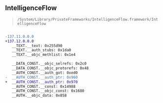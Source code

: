 ## IntelligenceFlow

> `/System/Library/PrivateFrameworks/IntelligenceFlow.framework/IntelligenceFlow`

```diff

-137.11.0.0.0
+137.12.0.0.0
   __TEXT.__text: 0x255d90
   __TEXT.__auth_stubs: 0x1da0
   __TEXT.__objc_methlist: 0x1e4

   __DATA_CONST.__objc_selrefs: 0x2c0
   __DATA_CONST.__objc_protorefs: 0x48
   __AUTH_CONST.__auth_got: 0xed0
-  __AUTH_CONST.__auth_ptr: 0x960
+  __AUTH_CONST.__auth_ptr: 0x970
   __AUTH_CONST.__const: 0x14988
   __AUTH_CONST.__objc_const: 0x1680
   __AUTH.__objc_data: 0x858

```
